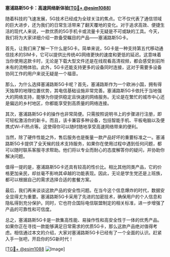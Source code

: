 **塞浦路斯5G卡：高速网络新体验[[TG💪+ @esim1088](https://t.me/s/esim1088)]**

随着科技的飞速发展，5G技术已经成为全球关注的焦点。它不仅代表了通信领域的巨大进步，还为我们的日常生活带来了翻天覆地的变化。对于追求高效、便捷生活的现代人来说，一款优质的5G手机卡或流量卡无疑是不可或缺的工具。今天，我们将为大家详细介绍一款备受瞩目的产品——塞浦路斯5G卡。

首先，让我们来了解一下什么是5G卡。简单来说，5G卡是一种支持第五代移动通信技术的SIM卡，它可以提供比传统4G网络更快的速度和更低的延迟。这意味着当你使用这款卡时，无论是下载大型文件还是在线观看高清视频，都会感受到前所未有的流畅体验。此外，5G卡还能支持更多的设备同时连接，这对于需要多设备协同工作的用户来说无疑是一个福音。

那么，为什么选择塞浦路斯5G卡呢？首先，塞浦路斯作为一个欧洲小国，拥有得天独厚的地理位置优势，其电信基础设施非常完善。塞浦路斯5G卡依托于当地强大的网络支持，能够为你提供稳定且快速的网络服务。无论是在繁忙的城市中心还是偏远的乡村地区，你都能享受到高质量的网络连接。

其次，塞浦路斯5G卡的操作也非常简便。只需按照说明书上的步骤进行注册，即可轻松激活你的新卡。而且，该卡兼容多种设备，包括智能手机、平板电脑以及便携式Wi-Fi热点等。这使得你可以随时随地享受高速网络带来的便利。

当然，除了硬件性能之外，售后服务也是衡量一款产品好坏的重要标准之一。塞浦路斯5G卡提供了全天候的技术支持服务，如果你在使用过程中遇到任何问题，都可以随时联系客服寻求帮助。他们将以专业而耐心的态度解答你的疑问，并协助你解决问题。

值得一提的是，塞浦路斯5G卡还具有较高的性价比。相比其他同类产品，它的价格更加亲民，却丝毫不影响其卓越的功能表现。因此，无论是学生党还是上班族，都可以根据自己的需求选择合适的套餐方案。

最后，我们再来谈谈这款产品的安全性问题。在当今这个信息爆炸的时代，数据安全显得尤为重要。塞浦路斯5G卡采用了先进的加密技术，确保用户的个人信息和隐私得到充分保护。同时，它也符合国际电信联盟制定的相关标准，进一步增强了产品的可靠性和可信度。

总之，塞浦路斯5G卡是一款集高性能、易操作性和高安全性于一体的优秀产品。如果你正在寻找一款能够满足日常需求的优质5G卡，那么这款产品绝对值得考虑。相信通过本文的介绍，大家对塞浦路斯5G卡已经有了一个全面的认识。赶紧入手一张吧，开启你的5G新时代！

[[TG💪+ @esim1088](https://t.me/s/esim1088) ![Image](https://i.postimg.cc/4NQfJmqS/Snipaste-2025-05-13-00-14-12.png)]